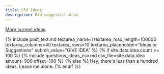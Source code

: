 ```yaml
---
title: Old Ideas
description: Old suggested ideas
---
```

[More current ideas](ideas)

{% include post_text.md textarea_name=i textarea_max_length=100000 textarea_columns=40 textarea_rows=10 textarea_placeholder="Ideas or Suggestions" submit_value="GIVE IDEA" %}
{% if site.data.idea.count >= 100 %}
{% include questions_ideas_csv.md csv_file=site.data.idea amount=900 offset=100 %}
{% else %}
Hey, there's less than a hundred ideas. Leave me alone.
{% endif %}